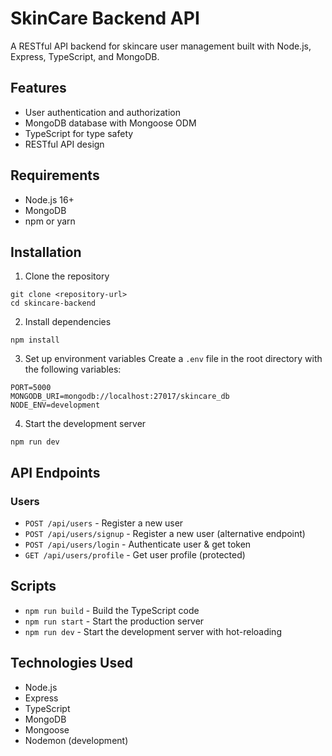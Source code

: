 # SkinCare Backend API

A RESTful API backend for skincare user management built with Node.js, Express, TypeScript, and MongoDB.

## Features

- User authentication and authorization
- MongoDB database with Mongoose ODM
- TypeScript for type safety
- RESTful API design

## Requirements

- Node.js 16+
- MongoDB
- npm or yarn

## Installation

1. Clone the repository
```
git clone <repository-url>
cd skincare-backend
```

2. Install dependencies
```
npm install
```

3. Set up environment variables
Create a `.env` file in the root directory with the following variables:
```
PORT=5000
MONGODB_URI=mongodb://localhost:27017/skincare_db
NODE_ENV=development
```

4. Start the development server
```
npm run dev
```

## API Endpoints

### Users
- `POST /api/users` - Register a new user
- `POST /api/users/signup` - Register a new user (alternative endpoint)
- `POST /api/users/login` - Authenticate user & get token
- `GET /api/users/profile` - Get user profile (protected)

## Scripts

- `npm run build` - Build the TypeScript code
- `npm run start` - Start the production server
- `npm run dev` - Start the development server with hot-reloading

## Technologies Used

- Node.js
- Express
- TypeScript
- MongoDB
- Mongoose
- Nodemon (development) 